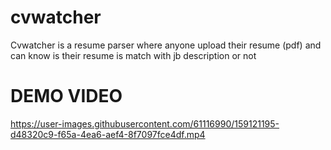 # cvwatcher
Cvwatcher is a resume parser where anyone upload their resume (pdf) and can know is their resume is match with jb description or not



# DEMO VIDEO
https://user-images.githubusercontent.com/61116990/159121195-d48320c9-f65a-4ea6-aef4-8f7097fce4df.mp4


